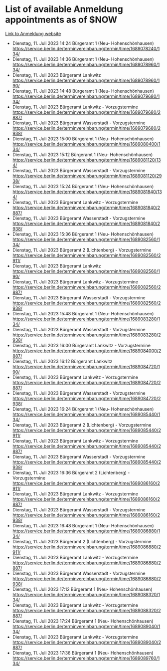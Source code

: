 # List of available Anmeldung appointments as of $NOW
[Link to Anmeldung website](https://service.berlin.de/terminvereinbarung/termin/tag.php?termin=1&anliegen[]=120686&dienstleisterlist=122210,122217,327316,122219,327312,122227,327314,122231,327346,122243,327348,122254,122252,329742,122260,329745,122262,329748,122271,327278,122273,327274,122277,327276,330436,122280,327294,122282,327290,122284,327292,122291,327270,122285,327266,122286,327264,122296,327268,150230,329760,122297,327286,122294,327284,122312,329763,122314,329775,122304,327330,122311,327334,122309,327332,317869,122281,327352,122279,329772,122283,122276,327324,122274,327326,122267,329766,122246,327318,122251,327320,122257,327322,122208,327298,122226,327300&herkunft=http%3A%2F%2Fservice.berlin.de%2Fdienstleistung%2F120686%2F)
- Dienstag, 11. Juli 2023 14:24 Bürgeramt 1 (Neu- Hohenschönhausen) https://service.berlin.de/terminvereinbarung/termin/time/1689078240/134/
- Dienstag, 11. Juli 2023 14:36 Bürgeramt 1 (Neu- Hohenschönhausen) https://service.berlin.de/terminvereinbarung/termin/time/1689078960/134/
- Dienstag, 11. Juli 2023  Bürgeramt Lankwitz https://service.berlin.de/terminvereinbarung/termin/time/1689078960/190/
- Dienstag, 11. Juli 2023 14:48 Bürgeramt 1 (Neu- Hohenschönhausen) https://service.berlin.de/terminvereinbarung/termin/time/1689079680/134/
- Dienstag, 11. Juli 2023  Bürgeramt Lankwitz - Vorzugstermine https://service.berlin.de/terminvereinbarung/termin/time/1689079680/2887/
- Dienstag, 11. Juli 2023  Bürgeramt Wasserstadt - Vorzugstermine https://service.berlin.de/terminvereinbarung/termin/time/1689079680/2938/
- Dienstag, 11. Juli 2023 15:00 Bürgeramt 1 (Neu- Hohenschönhausen) https://service.berlin.de/terminvereinbarung/termin/time/1689080400/134/
- Dienstag, 11. Juli 2023 15:12 Bürgeramt 1 (Neu- Hohenschönhausen) https://service.berlin.de/terminvereinbarung/termin/time/1689081120/134/
- Dienstag, 11. Juli 2023  Bürgeramt Wasserstadt - Vorzugstermine https://service.berlin.de/terminvereinbarung/termin/time/1689081120/2938/
- Dienstag, 11. Juli 2023 15:24 Bürgeramt 1 (Neu- Hohenschönhausen) https://service.berlin.de/terminvereinbarung/termin/time/1689081840/134/
- Dienstag, 11. Juli 2023  Bürgeramt Lankwitz - Vorzugstermine https://service.berlin.de/terminvereinbarung/termin/time/1689081840/2887/
- Dienstag, 11. Juli 2023  Bürgeramt Wasserstadt - Vorzugstermine https://service.berlin.de/terminvereinbarung/termin/time/1689081840/2938/
- Dienstag, 11. Juli 2023 15:36 Bürgeramt 1 (Neu- Hohenschönhausen) https://service.berlin.de/terminvereinbarung/termin/time/1689082560/134/
- Dienstag, 11. Juli 2023  Bürgeramt 2 (Lichtenberg) - Vorzugstermine https://service.berlin.de/terminvereinbarung/termin/time/1689082560/2911/
- Dienstag, 11. Juli 2023  Bürgeramt Lankwitz https://service.berlin.de/terminvereinbarung/termin/time/1689082560/190/
- Dienstag, 11. Juli 2023  Bürgeramt Lankwitz - Vorzugstermine https://service.berlin.de/terminvereinbarung/termin/time/1689082560/2887/
- Dienstag, 11. Juli 2023  Bürgeramt Wasserstadt - Vorzugstermine https://service.berlin.de/terminvereinbarung/termin/time/1689082560/2938/
- Dienstag, 11. Juli 2023 15:48 Bürgeramt 1 (Neu- Hohenschönhausen) https://service.berlin.de/terminvereinbarung/termin/time/1689083280/134/
- Dienstag, 11. Juli 2023  Bürgeramt Wasserstadt - Vorzugstermine https://service.berlin.de/terminvereinbarung/termin/time/1689083280/2938/
- Dienstag, 11. Juli 2023 16:00 Bürgeramt Lankwitz - Vorzugstermine https://service.berlin.de/terminvereinbarung/termin/time/1689084000/2887/
- Dienstag, 11. Juli 2023 16:12 Bürgeramt Lankwitz https://service.berlin.de/terminvereinbarung/termin/time/1689084720/190/
- Dienstag, 11. Juli 2023  Bürgeramt Lankwitz - Vorzugstermine https://service.berlin.de/terminvereinbarung/termin/time/1689084720/2887/
- Dienstag, 11. Juli 2023  Bürgeramt Wasserstadt - Vorzugstermine https://service.berlin.de/terminvereinbarung/termin/time/1689084720/2938/
- Dienstag, 11. Juli 2023 16:24 Bürgeramt 1 (Neu- Hohenschönhausen) https://service.berlin.de/terminvereinbarung/termin/time/1689085440/134/
- Dienstag, 11. Juli 2023  Bürgeramt 2 (Lichtenberg) - Vorzugstermine https://service.berlin.de/terminvereinbarung/termin/time/1689085440/2911/
- Dienstag, 11. Juli 2023  Bürgeramt Lankwitz - Vorzugstermine https://service.berlin.de/terminvereinbarung/termin/time/1689085440/2887/
- Dienstag, 11. Juli 2023  Bürgeramt Wasserstadt - Vorzugstermine https://service.berlin.de/terminvereinbarung/termin/time/1689085440/2938/
- Dienstag, 11. Juli 2023 16:36 Bürgeramt 2 (Lichtenberg) - Vorzugstermine https://service.berlin.de/terminvereinbarung/termin/time/1689086160/2911/
- Dienstag, 11. Juli 2023  Bürgeramt Lankwitz - Vorzugstermine https://service.berlin.de/terminvereinbarung/termin/time/1689086160/2887/
- Dienstag, 11. Juli 2023  Bürgeramt Wasserstadt - Vorzugstermine https://service.berlin.de/terminvereinbarung/termin/time/1689086160/2938/
- Dienstag, 11. Juli 2023 16:48 Bürgeramt 1 (Neu- Hohenschönhausen) https://service.berlin.de/terminvereinbarung/termin/time/1689086880/134/
- Dienstag, 11. Juli 2023  Bürgeramt 2 (Lichtenberg) - Vorzugstermine https://service.berlin.de/terminvereinbarung/termin/time/1689086880/2911/
- Dienstag, 11. Juli 2023  Bürgeramt Lankwitz - Vorzugstermine https://service.berlin.de/terminvereinbarung/termin/time/1689086880/2887/
- Dienstag, 11. Juli 2023  Bürgeramt Wasserstadt - Vorzugstermine https://service.berlin.de/terminvereinbarung/termin/time/1689086880/2938/
- Dienstag, 11. Juli 2023 17:12 Bürgeramt 1 (Neu- Hohenschönhausen) https://service.berlin.de/terminvereinbarung/termin/time/1689088320/134/
- Dienstag, 11. Juli 2023  Bürgeramt Lankwitz - Vorzugstermine https://service.berlin.de/terminvereinbarung/termin/time/1689088320/2887/
- Dienstag, 11. Juli 2023 17:24 Bürgeramt 1 (Neu- Hohenschönhausen) https://service.berlin.de/terminvereinbarung/termin/time/1689089040/134/
- Dienstag, 11. Juli 2023  Bürgeramt Lankwitz - Vorzugstermine https://service.berlin.de/terminvereinbarung/termin/time/1689089040/2887/
- Dienstag, 11. Juli 2023 17:36 Bürgeramt 1 (Neu- Hohenschönhausen) https://service.berlin.de/terminvereinbarung/termin/time/1689089760/134/
